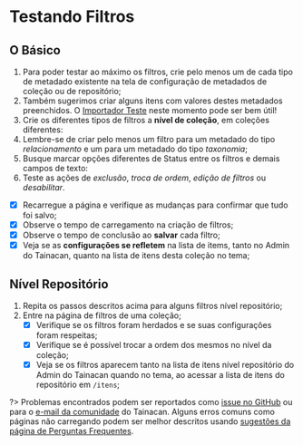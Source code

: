 # Testando Filtros

## O Básico

1. Para poder testar ao máximo os filtros, crie pelo menos um de cada tipo de metadado existente na tela de configuração de metadados de coleção ou de repositório;
2. Também sugerimos criar alguns itens com valores destes metadados preenchidos. O [Importador Teste](/pt-br/importers#importador-teste) neste momento pode ser bem útil!
3. Crie os diferentes tipos de filtros a **nível de coleção**, em coleções diferentes:
  1. Lembre-se de criar pelo menos um filtro para um metadado do tipo *relacionamento* e um para um metadado do tipo *taxonomia*;
  2. Busque marcar opções diferentes de Status entre os filtros e demais campos de texto:
4. Teste as ações de *exclusão*, *troca de ordem*, *edição de filtros* ou *desabilitar*.
  - [x] Recarregue a página e verifique as mudanças para confirmar que tudo foi salvo;
  - [x] Observe o tempo de carregamento na criação de filtros;
  - [x] Observe o tempo de conclusão ao **salvar** cada filtro;
  - [x] Veja se as **configurações se refletem** na lista de items, tanto no Admin do Tainacan, quanto na lista de itens desta coleção no tema;

## Nível Repositório

1. Repita os passos descritos acima para alguns filtros nível repositório;
2. Entre na página de filtros de uma coleção;
   - [x] Verifique se os filtros foram herdados e se suas configurações foram respeitas; 
   - [x] Verifique se é possível trocar a ordem dos mesmos no nível da coleção;
   - [x] Veja se os filtros aparecem tanto na lista de itens nível repositório do Admin do Tainacan quando no tema, ao acessar a lista de itens do repositório em `/itens`;

?> Problemas encontrados podem ser reportados como [issue no GitHub](https://github.com/tainacan/tainacan/issues ':ignore') ou para o [e-mail da comunidade](mailto:tainacan@lists.riseup.net ':ignore') do Tainacan. Alguns erros comuns como páginas não carregando podem ser melhor descritos usando [sugestões da página de Perguntas Frequentes](/pt-br/faq#acho-que-encontrei-um-erro-como-devo-proceder).

